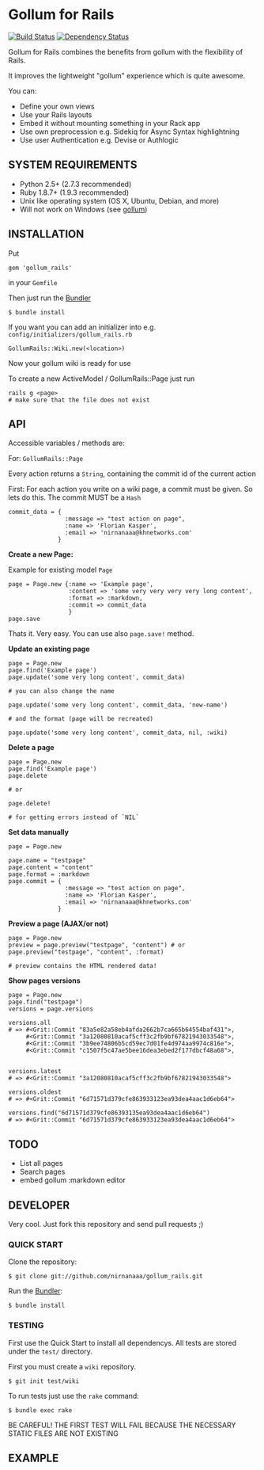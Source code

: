 Gollum for Rails
================
[![Build Status](https://travis-ci.org/nirnanaaa/gollum_rails.png?branch=master)](https://travis-ci.org/nirnanaaa/gollum_rails)
[![Dependency Status](https://gemnasium.com/nirnanaaa/gollum_rails.png)](https://gemnasium.com/nirnanaaa/gollum_rails)

Gollum for Rails combines the benefits from gollum with the flexibility of Rails.

It improves the lightweight "gollum" experience which is quite awesome.

You can:

* Define your own views
* Use your Rails layouts
* Embed it without mounting something in your Rack app
* Use own preprocession e.g. Sidekiq for Async Syntax highlightning
* Use user Authentication e.g. Devise or Authlogic

## SYSTEM REQUIREMENTS
- Python 2.5+ (2.7.3 recommended)
- Ruby 1.8.7+ (1.9.3 recommended)
- Unix like operating system (OS X, Ubuntu, Debian, and more)
- Will not work on Windows (see [gollum](https://github.com/github/gollum/blob/master/README.md#system-requirements))

## INSTALLATION

Put

	gem 'gollum_rails'


in your `Gemfile`

Then just run the [Bundler](http://gembundler.com/)

	$ bundle install
	
If you want you can add an initializer into e.g. `config/initializers/gollum_rails.rb`

	GollumRails::Wiki.new(<location>)

Now your gollum wiki is ready for use


To create a new ActiveModel / GollumRails::Page just run

	rails g <page>
	# make sure that the file does not exist
	
## API

Accessible variables / methods are:

For: `GollumRails::Page`

Every action returns a `String`, containing the commit id of the current action

First: For each action you write on a wiki page, a commit must be given. So lets do this. The commit MUST be a `Hash`

	commit_data = {
      				:message => "test action on page",
      				:name => 'Florian Kasper',
      				:email => 'nirnanaaa@khnetworks.com'
    		      }
    		      
**Create a new Page:**

Example for existing model `Page`

	page = Page.new {:name => 'Example page',
					 :content => 'some very very very very long content',
					 :format => :markdown,
					 :commit => commit_data
					 }
	page.save
	
Thats it. Very easy. You can use also `page.save!` method.
	
	
**Update an existing page**

	page = Page.new
	page.find('Example page')
	page.update('some very long content', commit_data)
	
	# you can also change the name
	
	page.update('some very long content', commit_data, 'new-name')
	
	# and the format (page will be recreated)
	
	page.update('some very long content', commit_data, nil, :wiki)
	
	
**Delete a page**
	
	page = Page.new
	page.find('Example page')
	page.delete
	
	# or
	
	page.delete!
	
	# for getting errors instead of `NIL`

**Set data manually**

	page = Page.new

    page.name = "testpage"
    page.content = "content"
    page.format = :markdown
    page.commit = {
      				:message => "test action on page",
      				:name => 'Florian Kasper',
      				:email => 'nirnanaaa@khnetworks.com'
    		      }
    
**Preview a page (AJAX/or not)**

	page = Page.new
	preview = page.preview("testpage", "content") # or page.preview("testpage", "content", :format)
	
	# preview contains the HTML rendered data!

**Show pages versions**

	page = Page.new
	page.find("testpage")
	versions = page.versions
	
	versions.all
	# => #<Grit::Commit "83a5e82a58eb4afda2662b7ca665b64554baf431">,
 		 #<Grit::Commit "3a12080810acaf5cff3c2fb9bf67821943033548">,
 		 #<Grit::Commit "3b9ee74806b5cd59ec7d01fe4d974aa9974c816e">,
 		 #<Grit::Commit "c1507f5c47ae5bee16dea3ebed2f177dbcf48a68">,

	
	versions.latest
	# => #<Grit::Commit "3a12080810acaf5cff3c2fb9bf67821943033548"> 
	
	versions.oldest
	# => #<Grit::Commit "6d71571d379cfe863933123ea93dea4aac1d6eb64"> 
	
	versions.find("6d71571d379cfe86393135ea93dea4aac1d6eb64")	
	# => #<Grit::Commit "6d71571d379cfe863933123ea93dea4aac1d6eb64"> 
	

## TODO
* List all pages
* Search pages
* embed gollum :markdown editor

## DEVELOPER

Very cool. Just fork this repository and send  pull requests ;)

### QUICK START

Clone the repository:

	$ git clone git://github.com/nirnanaaa/gollum_rails.git
	
Run the [Bundler](http://gembundler.com/):

	$ bundle install
	

### TESTING

First use the Quick Start to install all dependencys.
All tests are stored under the `test/` directory.

First you must create a `wiki` repository.

	$ git init test/wiki
	
To run tests just use the `rake` command:

	$ bundle exec rake

BE CAREFUL! THE FIRST TEST WILL FAIL BECAUSE THE NECESSARY STATIC FILES ARE NOT EXISTING


## EXAMPLE